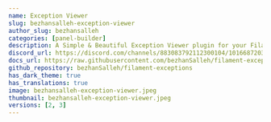 ```yaml
---
name: Exception Viewer
slug: bezhansalleh-exception-viewer
author_slug: bezhansalleh
categories: [panel-builder]
description: A Simple & Beautiful Exception Viewer plugin for your Filament Panels.
discord_url: https://discord.com/channels/883083792112300104/1016687203704918047
docs_url: https://raw.githubusercontent.com/bezhanSalleh/filament-exceptions/main/README.md
github_repository: bezhanSalleh/filament-exceptions
has_dark_theme: true
has_translations: true
image: bezhansalleh-exception-viewer.jpeg
thumbnail: bezhansalleh-exception-viewer.jpeg
versions: [2, 3]
---
```

